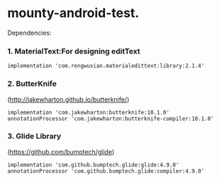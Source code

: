 # mounty-android-test.

Dependencies:
### 1. MaterialText:For designing editText

    implementation 'com.rengwuxian.materialedittext:library:2.1.4'

### 2. ButterKnife

  (http://jakewharton.github.io/butterknife/)

    implementation 'com.jakewharton:butterknife:10.1.0'
    annotationProcessor 'com.jakewharton:butterknife-compiler:10.1.0'

### 3. Glide Library
   
 (https://github.com/bumptech/glide)

    implementation 'com.github.bumptech.glide:glide:4.9.0'
    annotationProcessor 'com.github.bumptech.glide:compiler:4.9.0'
